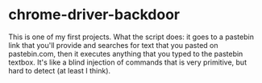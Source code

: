 # chrome-driver-backdoor
This is one of my first projects. What the script does: it goes to a pastebin link that you'll provide and searches for text that you pasted on pastebin.com, then it executes anything that you typed to the pastebin textbox. It's like a blind injection of commands that is very primitive, but hard to detect (at least I think).
